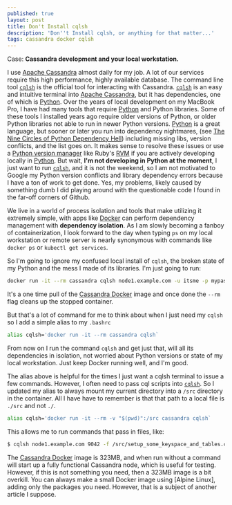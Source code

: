 ```yaml
---
published: true
layout: post
title: Don't Install cqlsh
description: 'Don''t Install cqlsh, or anything for that matter...'
tags: cassandra docker cqlsh
---
```


Case: **Cassandra development and your local workstation.**

I use [Apache Cassandra] almost daily for my job. A lot of our services require this high performance, highly available database. The command line tool [`cqlsh`] is the official tool for interacting with Cassandra. [`cqlsh`] is an easy and intuitive terminal into [Apache Cassandra], but it has dependencies, one of which is [Python]. Over the years of local development on my MacBook Pro, I have had many tools that require [Python] and Python libraries. Some of these tools I installed years ago require older versions of Python, or older Python libraries not able to run in newer Python versions. [Python] is a great language, but sooner or later you run into dependency nightmares, (see [The Nine Circles of Python Dependency Hell]) including missing libs, version conflicts, and the list goes on. It makes sense to resolve these issues or use a [Python version manager](https://github.com/pyenv/pyenv) like Ruby's [RVM](https://rvm.io/) if you are actively developing locally in [Python]. But wait, **I'm not developing in Python at the moment**, I just want to run [`cqlsh`], and it is not the weekend, so I am not motivated to Google my Python version conflicts and library dependency errors because I have a ton of work to get done. Yes, my problems, likely caused by something dumb I did playing around with the questionable code I found in the far-off corners of Github.

We live in a world of process isolation and tools that make utilizing it extremely simple, with apps like [Docker] can perform dependency management with **dependency isolation**. As I am slowly becoming a fanboy of containerization, I look forward to the day when typing `ps` on my local workstation or remote server is nearly synonymous with commands like `docker ps` or `kubectl get services`.

So I'm going to ignore my confused local install of `cqlsh`, the broken state of my Python and the mess I made of its libraries. I'm just going to run:

```bash
docker run -it --rm cassandra cqlsh node1.example.com -u itsme -p mypassword`
```

It's a one time pull of the [Cassandra Docker] image and once done the `--rm` flag cleans up the stopped container. 

But that's a lot of command for me to think about when I just need my `cqlsh` so I add a simple alias to my `.bashrc`

```bash
alias cqlsh='docker run -it --rm cassandra cqlsh` 
```

From now on I run the command `cqlsh` and get just that, will all its dependencies in isolation, not worried about Python versions or state of my local workstation. Just keep Docker running well, and I'm good.

The alias above is helpful for the times I just want a cqlsh terminal to issue a few commands. However, I often need to pass cql scripts into [`cqlsh`]. So I updated my alias to always mount my current directory into a `/src` directory in the container. All I have have to remember is that that path to a local file is `./src` and not `./`. 

```bash
alias cqlsh='docker run -it --rm -v "$(pwd)":/src cassandra cqlsh`
```

This allows me to run commands that pass in files, like:

```bash
$ cqlsh node1.example.com 9042 -f /src/setup_some_keyspace_and_tables.cql
```

The [Cassandra Docker] image is 323MB, and when run without a command will start up a fully functional Cassandra node, which is useful for testing. However, if this is not something you need, then a 323MB image is a bit overkill. You can always make a small Docker image using [Alpine Linux], adding only the packages you need. However, that is a subject of another article I suppose.

[Docker]: https://www.docker.com/
[Apache Cassandra]: http://cassandra.apache.org/
[Python]: https://www.python.org/
[`cqlsh`]: http://cassandra.apache.org/doc/latest/tools/cqlsh.html
[Cassandra Docker]: https://hub.docker.com/_/cassandra/
[The Nine Circles of Python Dependency Hell]: https://medium.com/knerd/the-nine-circles-of-python-dependency-hell-481d53e3e025
